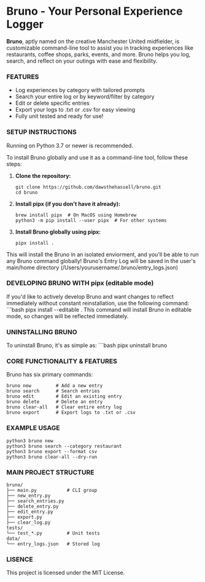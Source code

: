 # Bruno - Your Personal Experience Logger
**Bruno**, aptly named on the creative Manchester United midfielder, is customizable command-line tool to assist you in tracking experiences like restaurants, coffee shops, parks, events, and more. Bruno helps you log, search, and reflect on your outings with ease and flexibility.

### FEATURES
- Log experiences by category with tailored prompts
- Search your entire log or by keyword/filter by category
- Edit or delete specific entries
- Export your logs to .txt or .csv for easy viewing
- Fully unit tested and ready for use!

### SETUP INSTRUCTIONS
Running on Python 3.7 or newer is recommended.

To install Bruno globally and use it as a command-line tool, follow these steps:

1. **Clone the repository:**
    ```
    git clone https://github.com/dawsthehassell/bruno.git
    cd bruno
2. **Install pipx (if you don't have it already):**
    ```
    brew install pipx  # On MacOS using Homebrew
    python3 -m pip install --user pipx  # For other systems
3. **Install Bruno globally using pipx:**
    ```
    pipx install .
This will install the Bruno in an isolated enviorment, and you'll be able to run any Bruno command globally! Bruno's Entry Log will be saved in the user's main/home directory (/Users/yourusername/.bruno/entry_logs.json)

### DEVELOPING BRUNO WITH pipx (editable mode)
If you'd like to actively develop Bruno and want changes to reflect immediately without constant reinstallation, use the following command:
    ```bash
    pipx install --editable .
This command will install Bruno in editable mode, so changes will be reflected immediately. 

### UNINSTALLING BRUNO
To uninstall Bruno, it's as simple as:
    ```bash
    pipx uninstall bruno

### CORE FUNCTIONALITY & FEATURES
Bruno has six primary commands:

    bruno new         # Add a new entry
    bruno search      # Search entries
    bruno edit        # Edit an existing entry
    bruno delete      # Delete an entry
    bruno clear-all   # Clear entire entry log
    bruno export      # Export logs to .txt or .csv

### EXAMPLE USAGE
    python3 bruno new
    python3 bruno search --category restaurant
    python3 bruno export --format csv
    python3 bruno clear-all --dry-run

### MAIN PROJECT STRUCTURE
    bruno/
    ├── main.py           # CLI group
    ├── new_entry.py
    ├── search_entries.py
    ├── delete_entry.py
    ├── edit_entry.py
    ├── export.py
    ├── clear_log.py
    tests/
    └── test_*.py         # Unit tests
    data/
    └── entry_logs.json   # Stored log

### LISENCE
This project is licensed under the MIT License.